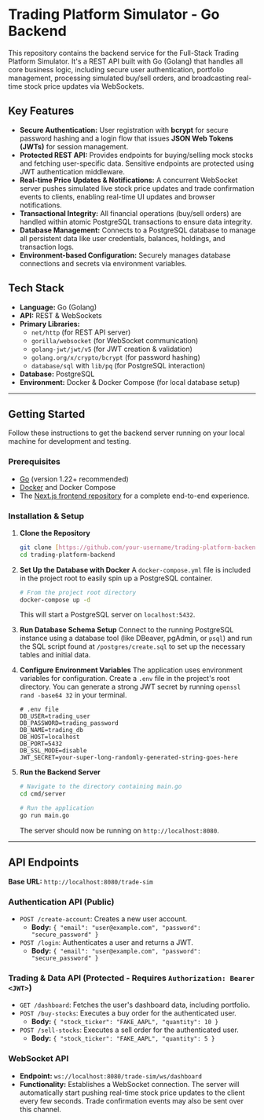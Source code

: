 # Trading Platform Simulator - Go Backend

This repository contains the backend service for the Full-Stack Trading Platform Simulator. It's a REST API built with Go (Golang) that handles all core business logic, including secure user authentication, portfolio management, processing simulated buy/sell orders, and broadcasting real-time stock price updates via WebSockets.

## Key Features

- **Secure Authentication:** User registration with **bcrypt** for secure password hashing and a login flow that issues **JSON Web Tokens (JWTs)** for session management.
- **Protected REST API:** Provides endpoints for buying/selling mock stocks and fetching user-specific data. Sensitive endpoints are protected using JWT authentication middleware.
- **Real-time Price Updates & Notifications:** A concurrent WebSocket server pushes simulated live stock price updates and trade confirmation events to clients, enabling real-time UI updates and browser notifications.
- **Transactional Integrity:** All financial operations (buy/sell orders) are handled within atomic PostgreSQL transactions to ensure data integrity.
- **Database Management:** Connects to a PostgreSQL database to manage all persistent data like user credentials, balances, holdings, and transaction logs.
- **Environment-based Configuration:** Securely manages database connections and secrets via environment variables.

## Tech Stack

- **Language:** Go (Golang)
- **API:** REST & WebSockets
- **Primary Libraries:**
  - `net/http` (for REST API server)
  - `gorilla/websocket` (for WebSocket communication)
  - `golang-jwt/jwt/v5` (for JWT creation & validation)
  - `golang.org/x/crypto/bcrypt` (for password hashing)
  - `database/sql` with `lib/pq` (for PostgreSQL interaction)
- **Database:** PostgreSQL
- **Environment:** Docker & Docker Compose (for local database setup)

---

## Getting Started

Follow these instructions to get the backend server running on your local machine for development and testing.

### Prerequisites

- [Go](https://go.dev/dl/) (version 1.22+ recommended)
- [Docker](https://www.docker.com/products/docker-desktop/) and Docker Compose
- The [Next.js frontend repository](https://github.com/ashutoshDhopte/trading_platform_frontend) for a complete end-to-end experience.

### Installation & Setup

1.  **Clone the Repository**
    ```bash
    git clone [https://github.com/your-username/trading-platform-backend.git](https://github.com/your-username/trading-platform-backend.git)
    cd trading-platform-backend
    ```

2.  **Set Up the Database with Docker**
    A `docker-compose.yml` file is included in the project root to easily spin up a PostgreSQL container.
    ```bash
    # From the project root directory
    docker-compose up -d
    ```
    This will start a PostgreSQL server on `localhost:5432`.

3.  **Run Database Schema Setup**
    Connect to the running PostgreSQL instance using a database tool (like DBeaver, pgAdmin, or `psql`) and run the SQL script found at `/postgres/create.sql` to set up the necessary tables and initial data.

4.  **Configure Environment Variables**
    The application uses environment variables for configuration. Create a `.env` file in the project's root directory. You can generate a strong JWT secret by running `openssl rand -base64 32` in your terminal.

    ```env
    # .env file
    DB_USER=trading_user
    DB_PASSWORD=trading_password
    DB_NAME=trading_db
    DB_HOST=localhost
    DB_PORT=5432
    DB_SSL_MODE=disable
    JWT_SECRET=your-super-long-randomly-generated-string-goes-here
    ```

5.  **Run the Backend Server**
    ```bash
    # Navigate to the directory containing main.go
    cd cmd/server
    
    # Run the application
    go run main.go
    ```
    The server should now be running on `http://localhost:8080`.

---

## API Endpoints

**Base URL:** `http://localhost:8080/trade-sim`

### Authentication API (Public)

-   `POST /create-account`: Creates a new user account.
    -   **Body:** `{ "email": "user@example.com", "password": "secure_password" }`
-   `POST /login`: Authenticates a user and returns a JWT.
    -   **Body:** `{ "email": "user@example.com", "password": "secure_password" }`

### Trading & Data API (Protected - Requires `Authorization: Bearer <JWT>`)

-   `GET /dashboard`: Fetches the user's dashboard data, including portfolio.
-   `POST /buy-stocks`: Executes a buy order for the authenticated user.
    -   **Body:** `{ "stock_ticker": "FAKE_AAPL", "quantity": 10 }`
-   `POST /sell-stocks`: Executes a sell order for the authenticated user.
    -   **Body:** `{ "stock_ticker": "FAKE_AAPL", "quantity": 5 }`

### WebSocket API

-   **Endpoint:** `ws://localhost:8080/trade-sim/ws/dashboard`
-   **Functionality:** Establishes a WebSocket connection. The server will automatically start pushing real-time stock price updates to the client every few seconds. Trade confirmation events may also be sent over this channel.

